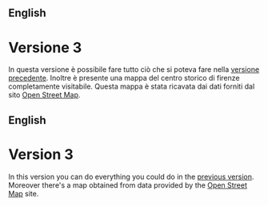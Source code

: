 ## English
# Versione 3
In questa versione è possibile fare tutto ciò che si poteva fare nella [versione precedente](https://github.com/tognoliaaron/Leonardo-VR/releases/tag/V2.0).
Inoltre è presente una mappa del centro storico di firenze completamente visitabile.
Questa mappa è stata ricavata dai dati forniti dal sito [Open Street Map](https://www.openstreetmap.org/).

## English
# Version 3
In this version you can do everything you could do in the [previous version](https://github.com/tognoliaaron/Leonardo-VR/releases/tag/V2.0).
Moreover there's a map obtained from data provided by the [Open Street Map](https://www.openstreetmap.org/) site.
